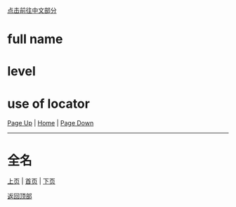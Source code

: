 [点击前往中文部分](#全名)


# full name

# level

# use of locator

[Page Up](p0) | [Home](p#content-----目录) | [Page Down](p2)

---

# 全名

[上页](p0) | [首页](p#content-----目录) | [下页](p2)

[返回顶部](#)
























